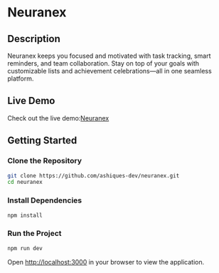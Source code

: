 # Neuranex

## Description
Neuranex keeps you focused and motivated with task tracking, smart reminders, and team collaboration. Stay on top of your goals with customizable lists and achievement celebrations—all in one seamless platform.

## Live Demo
Check out the live demo:[Neuranex](https://neuranex.vercel.app/)

## Getting Started

### Clone the Repository
```sh
git clone https://github.com/ashiques-dev/neuranex.git
cd neuranex
```

### Install Dependencies
```sh
npm install
```

### Run the Project
```sh
npm run dev
```

Open [http://localhost:3000](http://localhost:3000) in your browser to view the application.

